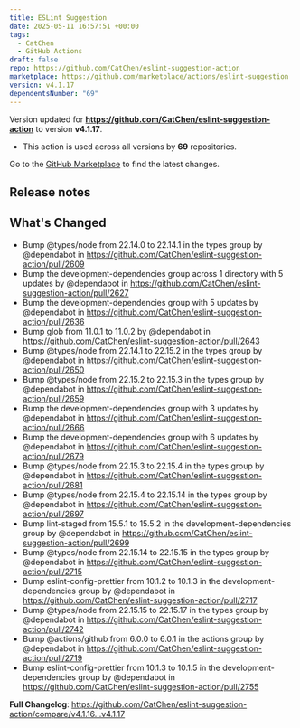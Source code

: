 ```yaml
---
title: ESLint Suggestion
date: 2025-05-11 16:57:51 +00:00
tags:
  - CatChen
  - GitHub Actions
draft: false
repo: https://github.com/CatChen/eslint-suggestion-action
marketplace: https://github.com/marketplace/actions/eslint-suggestion
version: v4.1.17
dependentsNumber: "69"
---
```



Version updated for **https://github.com/CatChen/eslint-suggestion-action** to version **v4.1.17**.
- This action is used across all versions by **69** repositories.

Go to the [GitHub Marketplace](https://github.com/marketplace/actions/eslint-suggestion) to find the latest changes.

## Release notes

## What's Changed
* Bump @types/node from 22.14.0 to 22.14.1 in the types group by @dependabot in https://github.com/CatChen/eslint-suggestion-action/pull/2609
* Bump the development-dependencies group across 1 directory with 5 updates by @dependabot in https://github.com/CatChen/eslint-suggestion-action/pull/2627
* Bump the development-dependencies group with 5 updates by @dependabot in https://github.com/CatChen/eslint-suggestion-action/pull/2636
* Bump glob from 11.0.1 to 11.0.2 by @dependabot in https://github.com/CatChen/eslint-suggestion-action/pull/2643
* Bump @types/node from 22.14.1 to 22.15.2 in the types group by @dependabot in https://github.com/CatChen/eslint-suggestion-action/pull/2650
* Bump @types/node from 22.15.2 to 22.15.3 in the types group by @dependabot in https://github.com/CatChen/eslint-suggestion-action/pull/2659
* Bump the development-dependencies group with 3 updates by @dependabot in https://github.com/CatChen/eslint-suggestion-action/pull/2666
* Bump the development-dependencies group with 6 updates by @dependabot in https://github.com/CatChen/eslint-suggestion-action/pull/2679
* Bump @types/node from 22.15.3 to 22.15.4 in the types group by @dependabot in https://github.com/CatChen/eslint-suggestion-action/pull/2681
* Bump @types/node from 22.15.4 to 22.15.14 in the types group by @dependabot in https://github.com/CatChen/eslint-suggestion-action/pull/2697
* Bump lint-staged from 15.5.1 to 15.5.2 in the development-dependencies group by @dependabot in https://github.com/CatChen/eslint-suggestion-action/pull/2699
* Bump @types/node from 22.15.14 to 22.15.15 in the types group by @dependabot in https://github.com/CatChen/eslint-suggestion-action/pull/2715
* Bump eslint-config-prettier from 10.1.2 to 10.1.3 in the development-dependencies group by @dependabot in https://github.com/CatChen/eslint-suggestion-action/pull/2717
* Bump @types/node from 22.15.15 to 22.15.17 in the types group by @dependabot in https://github.com/CatChen/eslint-suggestion-action/pull/2742
* Bump @actions/github from 6.0.0 to 6.0.1 in the actions group by @dependabot in https://github.com/CatChen/eslint-suggestion-action/pull/2719
* Bump eslint-config-prettier from 10.1.3 to 10.1.5 in the development-dependencies group by @dependabot in https://github.com/CatChen/eslint-suggestion-action/pull/2755


**Full Changelog**: https://github.com/CatChen/eslint-suggestion-action/compare/v4.1.16...v4.1.17

